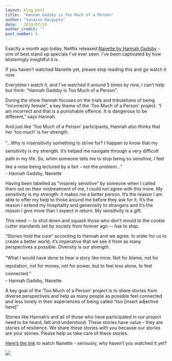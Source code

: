 ```yaml
---
layout: blog_post
title:  "Hannah Gadsby is Too Much of a Person"
author: "Sunaina Dasgupta"
date:   2018/07/19
author_credit: ""
post_number: 4
---
```


Exactly a month ago today, Netflix released <a href="https://www.netflix.com/gb/title/80233611">Nanette by Hannah Gadsby</a> - one of best stand up specials I've ever seen. I've been captivated by how blisteringly insightful it is.

If you haven’t watched Nanette yet, please stop reading this and go watch it now. 

Everytime I watch it, and I’ve watched it around 5 times by now, I can’t help but think: “Hannah Gadsby is Too Much of a Person”.

During the show Hannah focuses on the trials and tribulations of being “incorrectly female”, a key theme of the ‘Too Much of a Person' project. “I am incorrect and that is a punishable offence. It is dangerous to be different,” says Hannah. 

And just like ‘Too Much of a Person' participants, Hannah also thinks that her ‘too much’ is her strength.

<div class="blog_body" style="line-height:1.75em;">
	“...Why is insensitivity something to strive for? I happen to know that my sensitivity is my strength. It’s helped me navigate through a very difficult path in my life. So, when someone tells me to stop being so sensitive, I feel like a nose being lectured by a fart - not the problem...”
</div>
<div class="right" style="">
	- Hannah Gadsby, Nanette
</div>

Having been labelled as “insanely sensitive” by someone when I called them out on their mistreatment of me, I could not agree with this more. My sensitivity is my strength: it makes me a better person. It’s the reason I am able to offer my help to those around me before they ask for it. It’s the reason I extend my hospitality and generosity to strangers and it’s the reason I give more than I expect in return. My sensitivity is a gift.

This need -- to shut down and squash those who don’t mould to the cookie cutter standards set by society from forever ago -- has to stop. 

“Stories hold the cure” according to Hannah and we agree. In order for us to create a better world, it’s imperative that we see it from as many perspectives a possible. Diversity is our strength.

<div class="blog_body" style="line-height:1.75em;">
	“What I would have done to hear a story like mine. Not for blame, not for reputation, not for money, not for power, but to feel less alone, to feel connected.”
</div>
<div class="right" style="">
	- Hannah Gadsby, Nanette
</div>

A key goal of the ‘Too Much of a Person’ project is to share stories from diverse perspectives and help as many people as possible feel connected and less lonely in their experiences of being called “too [insert adjective here]”

Stories like Hannah’s and all of those who have participated in our project need to be heard, felt and understood. These stories have value - they are stories of resilience. We share these stories with you because our stories are your stories. Please help us take care of these stories.

<a href="https://www.netflix.com/gb/title/80233611">Here’s the link</a> to watch Nanette - seriously, why haven’t you watched it yet? 


<div class="container-fullwidth center">
	<a href="https://www.netflix.com/gb/title/80233611"><img class="img-fluid blog_body_img" src="{{site.baseurl}}assets/images/blog/4-2.jpg" /></a>
</div>
